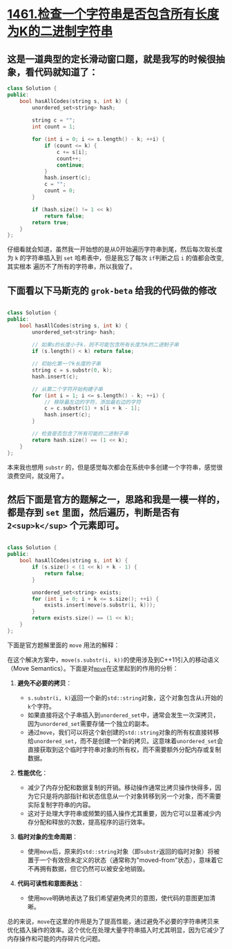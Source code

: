 # [1461.检查一个字符串是否包含所有长度为K的二进制字符串](https://leetcode.cn/problems/check-if-a-string-contains-all-binary-codes-of-size-k/description/)

## 这是一道典型的定长滑动窗口题，就是我写的时候很抽象，看代码就知道了：

```cpp
class Solution {
public:
    bool hasAllCodes(string s, int k) {
        unordered_set<string> hash;
    
        string c = "";
        int count = 1;

        for (int i = 0; i <= s.length() - k; ++i) {
            if (count <= k) {
                c += s[i];
                count++;
                continue;
            }
            hash.insert(c);
            c = "";
            count = 0;
        }

        if (hash.size() != 1 << k) 
            return false;
        return true;
    }
};

```
仔细看就会知道，虽然我一开始想的是从0开始遍历字符串到尾，然后每次取长度为 `k` 的字符串插入到 `set` 哈希表中，但是我忘了每次 `if`判断之后 `i` 的值都会改变,其实根本
遍历不了所有的字符串，所以我毁了。

## 下面看以下马斯克的 `grok-beta` 给我的代码做的修改

```cpp

class Solution {
public:
    bool hasAllCodes(string s, int k) {
        unordered_set<string> hash;
        
        // 如果s的长度小于k，则不可能包含所有长度为k的二进制子串
        if (s.length() < k) return false;

        // 初始化第一个k长度的子串
        string c = s.substr(0, k);
        hash.insert(c);

        // 从第二个字符开始构建子串
        for (int i = 1; i <= s.length() - k; ++i) {
            // 移除最左边的字符，添加最右边的字符
            c = c.substr(1) + s[i + k - 1];
            hash.insert(c);
        }

        // 检查是否包含了所有可能的二进制子串
        return hash.size() == (1 << k);
    }
};

```
本来我也想用 `substr` 的，但是感觉每次都会在系统中多创建一个字符串，感觉很浪费空间，就没用了。

## 然后下面是官方的题解之一，思路和我是一模一样的，都是存到 `set` 里面，然后遍历，判断是否有 `2<sup>k</sup>` 个元素即可。

```cpp

class Solution {
public:
    bool hasAllCodes(string s, int k) {
        if (s.size() < (1 << k) + k - 1) {
            return false;
        }

        unordered_set<string> exists;
        for (int i = 0; i + k <= s.size(); ++i) {
            exists.insert(move(s.substr(i, k)));
        }
        return exists.size() == (1 << k);
    }
};
```

下面是官方题解里面的 `move` 用法的解释：

在这个解决方案中，`move(s.substr(i, k))`的使用涉及到C++11引入的移动语义（Move Semantics）。下面是对[`move`](../库函数%20&%20扩展知识/move.md)在这里起到的作用的分析：

1. **避免不必要的拷贝**：
   - `s.substr(i, k)`返回一个新的`std::string`对象，这个对象包含从`i`开始的`k`个字符。
   - 如果直接将这个子串插入到`unordered_set`中，通常会发生一次深拷贝，因为`unordered_set`需要存储一个独立的副本。
   - 通过`move`，我们可以将这个新创建的`std::string`对象的所有权直接转移给`unordered_set`，而不是创建一个新的拷贝。这意味着`unordered_set`会直接获取到这个临时字符串对象的所有权，而不需要额外分配内存或复制数据。

2. **性能优化**：
   - 减少了内存分配和数据复制的开销。移动操作通常比拷贝操作快得多，因为它只是将内部指针和状态信息从一个对象转移到另一个对象，而不需要实际复制字符串的内容。
   - 这对于处理大字符串或频繁的插入操作尤其重要，因为它可以显著减少内存分配和释放的次数，提高程序的运行效率。

3. **临时对象的生命周期**：
   - 使用`move`后，原来的`std::string`对象（即`substr`返回的临时对象）将被置于一个有效但未定义的状态（通常称为"moved-from"状态），意味着它不再拥有数据，但它仍然可以被安全地销毁。

4. **代码可读性和意图表达**：
   - 使用`move`明确地表达了我们希望避免拷贝的意图，使代码的意图更加清晰。

总的来说，`move`在这里的作用是为了提高性能，通过避免不必要的字符串拷贝来优化插入操作的效率。这个优化在处理大量字符串插入时尤其明显，因为它减少了内存操作和可能的内存碎片化问题。

